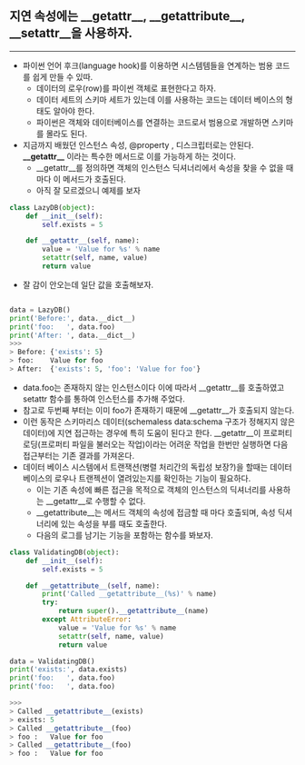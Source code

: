 지연 속성에는 \_\_getattr\_\_, \_\_getattribute\_\_, \_\_setattr\_\_을 사용하자.
--------------------------------------------------------------------------------

---

-	파이썬 언어 후크(language hook)를 이용하면 시스템템들을 연계하는 범용 코드를 쉽게 만들 수 있따.
	-	데이터의 로우(row)를 파이썬 객체로 표현한다고 하자.
	-	데이터 세트의 스키마 세트가 있는데 이를 사용하는 코드는 데이터 베이스의 형태도 알아야 한다.
	-	파이썬은 객체와 데이터베이스를 연결하는 코드로서 범용으로 개발하면 스키마를 몰라도 된다.
-	지금까지 배웠던 인스턴스 속성, @property , 디스크립터로는 안된다. **\_\_getattr\_\_** 이라는 특수한 메서드로 이를 가능하게 하는 것이다.
	-	\_\_getattr\_\_를 정의하면 객체의 인스턴스 딕셔너리에서 속성을 찾을 수 없을 때 마다 이 메서드가 호출된다.
	-	아직 잘 모르겠으니 예제를 보자

```python
class LazyDB(object):
    def __init__(self):
        self.exists = 5

    def __getattr__(self, name):
        value = 'Value for %s' % name
        setattr(self, name, value)
        return value
```

-	잘 감이 안오는데 일단 값을 호출해보자.

```python

data = LazyDB()
print('Before:', data.__dict__)
print('foo:   ', data.foo)
print('After: ', data.__dict__)
>>>
> Before: {'exists': 5}
> foo:    Value for foo
> After:  {'exists': 5, 'foo': 'Value for foo'}
```

-	data.foo는 존재하지 않는 인스턴스이다 이에 따라서 \_\_getattr\_\_를 호출하였고 setattr 함수를 통하여 인스턴스를 추가해 주었다.
-	참고로 두번째 부터는 이미 foo가 존재하기 때문에 \_\_getattr\_\_가 호출되지 않는다.
-	이런 동작은 스키마리스 데이터(schemaless data:schema 구조가 정해지지 않은 데이터)에 지연 접근하는 경우에 특히 도움이 된다고 한다. \_\_getattr\_\_이 프로퍼티 로딩(프로퍼티 파일을 불러오는 작업)이라는 어려운 작업을 한번만 실행하면 다음 접근부터는 기존 결과를 가져온다.
-	데이터 베이스 시스템에서 트랜잭션(병렬 처리간의 독립성 보장?)을 할때는 데이터 베이스의 로우나 트랜젝션이 열려있는지를 확인하는 기능이 필요하다.
	-	이는 기존 속성에 빠른 접근을 목적으로 객체의 인스턴스의 딕셔너리를 사용하는 \_\_getattr\_\_로 수행할 수 없다.
	-	\_\_getattribute\_\_는 메서드 객체의 속성에 접금할 때 마다 호출되며, 속성 딕셔너리에 있는 속성을 부를 때도 호출한다.
	-	다음의 로그를 남기는 기능을 포함하는 함수를 봐보자.

```python
class ValidatingDB(object):
    def __init__(self):
        self.exists = 5

    def __getattribute__(self, name):
        print('Called __getattribute__(%s)' % name)
        try:
            return super().__getattribute__(name)
        except AttributeError:
            value = 'Value for %s' % name
            setattr(self, name, value)
            return value

data = ValidatingDB()
print('exists:', data.exists)
print('foo:   ', data.foo)
print('foo:   ', data.foo)

>>>
> Called __getattribute__(exists)
> exists: 5
> Called __getattribute__(foo)
> foo :   Value for foo
> Called __getattribute__(foo)
> foo :   Value for foo
```

```python

```

```python

```

```python

```

```python

```

```python

```

```python

```

```python

```

```python

```
